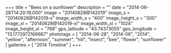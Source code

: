 +++
title = "Bees on a sunflower"
description = ""
date = "2014-06-28T14:20:19.000"
image = "20140628@142019"
image_s = "20140628@142019-s"
image_width_s = "400"
image_height_s = "300"
image_xl = "20140628@142019-xl"
image_width_xl = "1024"
image_height_xl = "768"
gps_latitude = "43.74373055"
gps_longitude = "13.1772972166667"
phototags = [ "2014-06-28", "2014-06", "2014", "yellow", "afternoon", "summer", "hill", "insect", "bee", "flower", "sunflower" ]
galleries = [ "2014 Timeline" ]
+++
